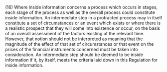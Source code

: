(16) Where inside information concerns a process which occurs in stages, each stage of the process as well as the overall process could constitute inside information. An intermediate step in a protracted process may in itself constitute a set of circumstances or an event which exists or where there is a realistic prospect that they will come into existence or occur, on the basis of an overall assessment of the factors existing at the relevant time. However, that notion should not be interpreted as meaning that the magnitude of the effect of that set of circumstances or that event on the prices of the financial instruments concerned must be taken into consideration. An intermediate step should be deemed to be inside information if it, by itself, meets the criteria laid down in this Regulation for inside information.